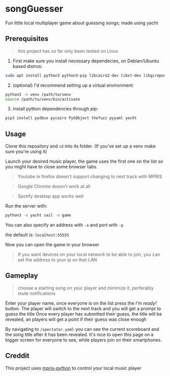 # songGuesser
Fun little local multiplayer game about guessing songs; made using yacht

## Prerequisites
> this project has so far only been tested on Linux
1. First make sure you install necessary dependecies, on Debian/Ubuntu based distros:
```bash
sudo apt install python3 python3-pip libcairo2-dev libxt-dev libgirepository1.0-dev
```
2. (optional) I'd recommend setting up a virtual environment:
```bash
python3 -m venv /path/to/venv
source /path/to/venv/bin/activate
```
3. install python dependencies through pip:
```bash
pip3 install pydbus pycairo PyGObject thefuzz pyyaml yacht
```

## Usage
Clone this repository and `cd` into its folder. (If you've set up a venv make sure you're using it)

Launch your desired music player, the game uses the first one on the list so you might have to close some browser tabs.
> Youtube in firefox doesn't support changing to next track with MPRIS
 
> Google Chrome doesn't work at all

> Spotify desktop app works well

Run the server with:
```bash
python3 -m yacht sail -m game 
```
You can also specify an address with `-a` and port with `-p`

the default is: `localhost:55555`

Now you can open the game in your browser

> If you want devices on your local network to be able to join, you can set the address to your ip on that LAN

## Gameplay
> choose a starting song on your player and minimize it, perferably mute notifications

Enter your player name, once everyone is on the list press the *I'm ready!* button.
The player will switch to the next track and you will get a prompt to guess the title
Once every player has submitted their guess, the title will be revealed, an players will get a point if their guess was close enough

By navigating to `/spectator.yaml` you can see the current scoreboard and the song title after it has been revealed. It's nice to open this page on a bigger screen for everyone to see, while players join on their smartphones.


## Creddit
This project uses [mpris-python](https://github.com/airtower-luna/mpris-python) to control your local music player
